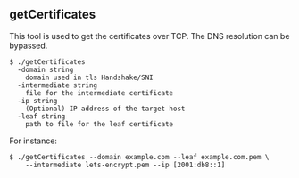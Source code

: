 ## getCertificates

This tool is used to get the certificates over TCP. The DNS resolution can be
bypassed.

~~~
$ ./getCertificates
  -domain string
	domain used in tls Handshake/SNI
  -intermediate string
	file for the intermediate certificate
  -ip string
	(Optional) IP address of the target host
  -leaf string
	path to file for the leaf certificate
~~~

For instance:

~~~
$ ./getCertificates --domain example.com --leaf example.com.pem \
	--intermediate lets-encrypt.pem --ip [2001:db8::1]
~~~
